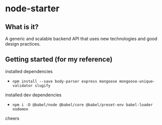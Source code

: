 # node-starter

## What is it?

A generic and scalable backend API that uses new technologies and good design practices.

## Getting started (for my reference)

installed dependencies

- `npm install --save body-parser express mongoose mongoose-unique-validator slugify`

installed dev dependencies

 - `npm i -D @babel/node @babel/core @babel/preset-env babel-loader nodemon`

cheers